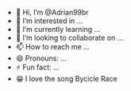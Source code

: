 - 👋 Hi, I’m @Adrian99br
- 👀 I’m interested in ...
- 🌱 I’m currently learning ...
- 💞️ I’m looking to collaborate on ...
- 📫 How to reach me ...
- 😄 Pronouns: ...
- ⚡ Fun fact: ...
- 😁 I love the song Bycicle Race

<!---
Adrian99br/Adrian99br is a ✨ special ✨ repository because its `README.md` (this file) appears on your GitHub profile.
You can click the Preview link to take a look at your changes.
--->
